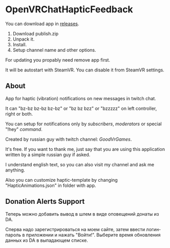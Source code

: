 # OpenVRChatHapticFeedback
You can download app in [releases](https://github.com/alextrof94/OpenVRChatHapticFeedback/releases).

1. Download publish.zip
2. Unpack it.
3. Install.
4. Setup channel name and other options.

For updating you propably need remove app first.

It will be autostart with SteamVR. You can disable it from SteamVR settings.

## About
App for haptic (vibration) notifications on new messages in twitch chat. 

It can "bz-bz bz-bz bz-bz" or "bz bz bzz" or "bzzzzz" on left controller, right or both.

You can setup for notifications only by *subscribers*, *moderators* or special "!hey" *command*.


Created by russian guy with twitch channel: *GoodVrGames*.

It's free. If you want to thank me, just say that you are using this application written by a simple russian guy if asked.

I understand english text, so you can also visit my channel and ask me anything.

Also you can customize haptic-template by changing "HapticAnimations.json" in folder with app.

## Donation Alerts Support
Теперь можно добавить вывод в шлем в виде оповещений донаты из DA. 

Сперва надо зарегистрироваться на моем сайте, затем ввести логин-пароль в приложении и нажать "Войти!". Выберите время обновления данных из DA в выпадающем списке.

